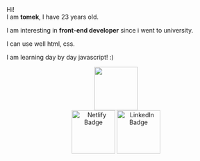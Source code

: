 <link rel="preconnect" href="https://fonts.googleapis.com">
<link rel="preconnect" href="https://fonts.gstatic.com" crossorigin>
<link href="https://fonts.googleapis.com/css2?family=Alkatra:wght@400;700&display=swap" rel="stylesheet">
<div class="container" font-size="30px">
Hi!<br>
I am <b>tomek</b>, I have 23 years old.</br>

I am interesting in <b>front-end developer</b> since i went to university. </br>

I can use well html, css. </br>

I am learning day by day javascript! :)</br>

<div id="header" align="center">
  <img src="https://media.giphy.com/media/M9gbBd9nbDrOTu1Mqx/giphy.gif" width="100"/></br>
<div class="badges">
  <img src="https://img.shields.io/badge/-Netlify-blue" alt="Netlify Badge" width="100" height="100"/>
<img src="https://img.shields.io/badge/LinkedIn-blue?style=for-the-badge&logo=linkedin&logoColor=white" alt="LinkedIn Badge" height="100" width="100"/>
</div>
</div>

</div>
